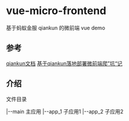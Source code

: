 # vue-micro-frontend

基于蚂蚁金服 qiankun 的微前端 vue demo

## 参考

[qiankun文档](https://qiankun.umijs.org/zh)
[基于qiankun落地部署微前端爬”坑“记](https://juejin.im/post/6854573214564089864)

## 介绍

文件目录

|--main 主应用
|--app_1 子应用1
|--app_2 子应用2




